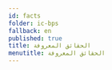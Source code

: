 ```yaml
---
id: facts
folder: ic-bps
fallback: en
published: true
title: الحقائق المعروفة
menutitle: الحقائق المعروفة
---
```

